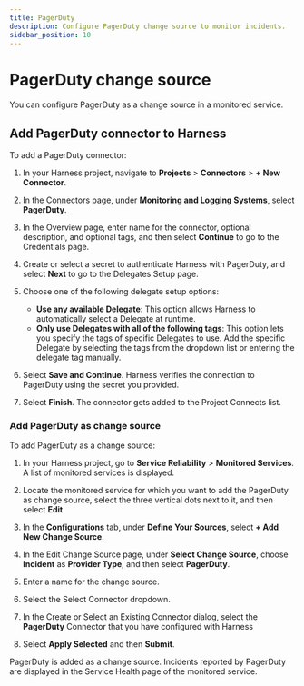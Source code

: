 ```yaml
---
title: PagerDuty
description: Configure PagerDuty change source to monitor incidents.
sidebar_position: 10
---
```


# PagerDuty change source

You can configure PagerDuty as a change source in a monitored service. 


## Add PagerDuty connector to Harness

To add a PagerDuty connector:

1. In your Harness project, navigate to **Projects** > **Connectors** > **+ New Connector**.

2. In the Connectors page, under **Monitoring and Logging Systems**, select **PagerDuty**.

3. In the Overview page, enter name for the connector, optional description, and optional tags, and then select **Continue** to go to the Credentials page.
4. Create or select a secret to authenticate Harness with PagerDuty, and select **Next** to go to the Delegates Setup page.

5. Choose one of the following delegate setup options:

   - **Use any available Delegate**: This option allows Harness to automatically select a Delegate at runtime.
   - **Only use Delegates with all of the following tags**: This option lets you specify the tags of specific Delegates to use. Add the specific Delegate by selecting the tags from the dropdown list or entering the delegate tag manually.

6. Select **Save and Continue**. Harness verifies the connection to PagerDuty using the secret you provided.

7. Select **Finish**. The connector gets added to the Project Connects list. 


### Add PagerDuty as change source

To add PagerDuty as a change source:

1. In your Harness project, go to **Service Reliability** > **Monitored Services**.  
   A list of monitored services is displayed.
   
2.  Locate the monitored service for which you want to add the PagerDuty as change source, select the three vertical dots next to it, and then select **Edit**.

3.  In the **Configurations** tab, under **Define Your Sources**, select **+ Add New Change Source**.
   
4.  In the Edit Change Source page, under **Select Change Source**, choose **Incident** as **Provider Type**, and then select **PagerDuty**.

5.  Enter a name for the change source.

6.  Select the Select Connector dropdown.

7.  In the Create or Select an Existing Connector dialog, select the **PagerDuty** Connector that you have configured with Harness

8.  Select **Apply Selected** and then **Submit**.

PagerDuty is added as a change source. Incidents reported by PagerDuty are displayed in the Service Health page of the monitored service.